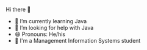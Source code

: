 Hi there 👋

- 🌱 I’m currently learning Java
- 🤔 I’m looking for help with Java
- 😄 Pronouns: He/his
- 🏫 I'm a Management Information Systems student


